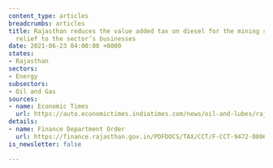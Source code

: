 ```yaml
---
content_type: articles
breadcrumbs: articles
title: Rajasthan reduces the value added tax on diesel for the mining sector to provide
  relief to the sector’s businesses
date: 2021-06-23 04:00:00 +0000
states:
- Rajasthan
sectors:
- Energy
subsectors:
- Oil and Gas
sources:
- name: Economic Times
  url: https://auto.economictimes.indiatimes.com/news/oil-and-lubes/rajasthan-lowers-vat-on-diesel-for-mining-sector/83534807
details:
- name: Finance Department Order
  url: https://finance.rajasthan.gov.in/PDFDOCS/TAX/CCT/F-CCT-9472-08062021.pdf
is_newsletter: false

---
```

